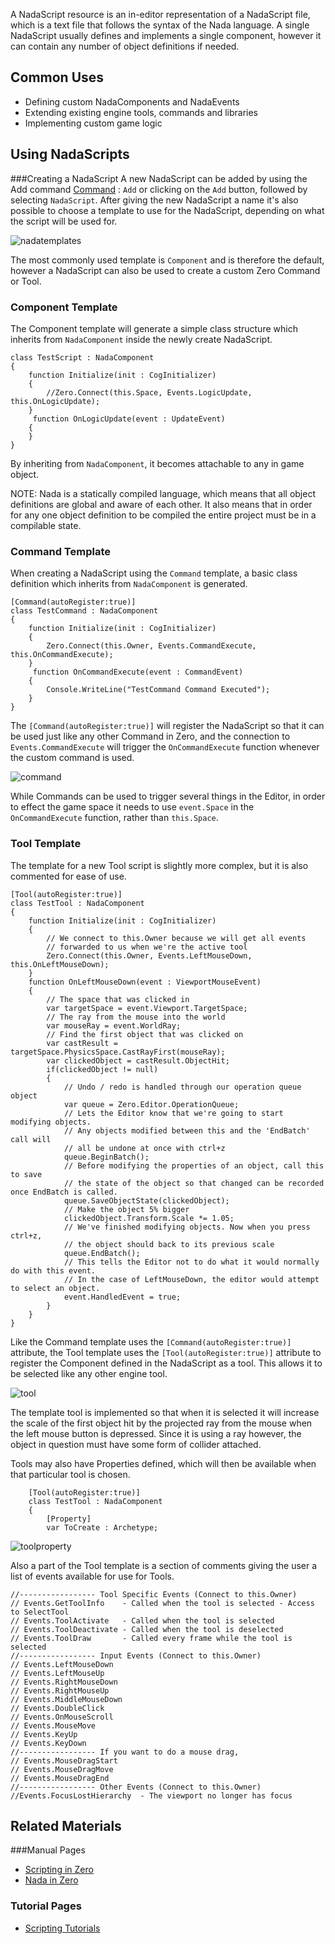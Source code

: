 A NadaScript resource is an in-editor representation of a NadaScript file, which is a text file that follows the syntax of the Nada language. A single NadaScript usually defines and implements a single component, however it can contain any number of object definitions if needed. 


## Common Uses


 - Defining custom NadaComponents and NadaEvents
 - Extending existing engine tools, commands and libraries
 - Implementing custom game logic


## Using NadaScripts

###Creating a NadaScript
A new NadaScript can be added by using the Add command [Command](https://github.com/ZilchEngine/ZilchDocs/blob/master/zero_editor_documentation/zeromanual/editor/editorcommands/commands.markdown) : `Add` or clicking on the `Add` button, followed by selecting `NadaScript`. After giving the new NadaScript a name it's also possible to choose a template to use for the NadaScript, depending on what the script will be used for. 



![nadatemplates](https://media.githubusercontent.com/media/ZilchEngine/ZilchFiles/master/doc_files/841.png)


The most commonly used template is `Component` and is therefore the default, however a NadaScript can also be used to create a custom Zero Command or Tool. 


### Component Template

The Component template will generate a simple class structure which inherits from `NadaComponent` inside the newly create NadaScript. 

```
class TestScript : NadaComponent
{
    function Initialize(init : CogInitializer)
    {
        //Zero.Connect(this.Space, Events.LogicUpdate, this.OnLogicUpdate);
    }
     function OnLogicUpdate(event : UpdateEvent)
    {
    }
}
```


By inheriting from `NadaComponent`, it becomes attachable to any in game object. 

NOTE: Nada is a statically compiled language, which means that all object definitions are global and aware of each other. It also means that in order for any one object definition to be compiled the entire project must be in a compilable state. 


### Command Template

When creating a NadaScript using the `Command` template, a basic class definition which inherits from `NadaComponent` is generated.

```
[Command(autoRegister:true)]
class TestCommand : NadaComponent
{
    function Initialize(init : CogInitializer)
    {
        Zero.Connect(this.Owner, Events.CommandExecute, this.OnCommandExecute);
    }
     function OnCommandExecute(event : CommandEvent)
    {
        Console.WriteLine("TestCommand Command Executed");
    }
}
```


The `[Command(autoRegister:true)]` will register the NadaScript so that it can be used just like any other Command in Zero, and the connection to `Events.CommandExecute` will trigger the `OnCommandExecute` function whenever the custom command is used.



![command](https://media.githubusercontent.com/media/ZilchEngine/ZilchFiles/master/doc_files/842.png)


While Commands can be used to trigger several things in the Editor, in order to effect the game space it needs to use `event.Space` in the `OnCommandExecute` function, rather than `this.Space`. 


### Tool Template

The template for a new Tool script is slightly more complex, but it is also commented for ease of use.

```
[Tool(autoRegister:true)]
class TestTool : NadaComponent
{
    function Initialize(init : CogInitializer)
    {
        // We connect to this.Owner because we will get all events 
        // forwarded to us when we're the active tool
        Zero.Connect(this.Owner, Events.LeftMouseDown, this.OnLeftMouseDown);
    }
    function OnLeftMouseDown(event : ViewportMouseEvent)
    {
        // The space that was clicked in
        var targetSpace = event.Viewport.TargetSpace;
        // The ray from the mouse into the world
        var mouseRay = event.WorldRay;
        // Find the first object that was clicked on
        var castResult = targetSpace.PhysicsSpace.CastRayFirst(mouseRay);
        var clickedObject = castResult.ObjectHit;
        if(clickedObject != null)
        {
            // Undo / redo is handled through our operation queue object
            var queue = Zero.Editor.OperationQueue;
            // Lets the Editor know that we're going to start modifying objects.
            // Any objects modified between this and the 'EndBatch' call will
            // all be undone at once with ctrl+z
            queue.BeginBatch();
            // Before modifying the properties of an object, call this to save
            // the state of the object so that changed can be recorded once EndBatch is called.
            queue.SaveObjectState(clickedObject);
            // Make the object 5% bigger
            clickedObject.Transform.Scale *= 1.05;
            // We've finished modifying objects. Now when you press ctrl+z, 
            // the object should back to its previous scale
            queue.EndBatch();
            // This tells the Editor not to do what it would normally do with this event.
            // In the case of LeftMouseDown, the editor would attempt to select an object.
            event.HandledEvent = true;
        }
    }
}
```


Like the Command template uses the `[Command(autoRegister:true)]` attribute, the Tool template uses the `[Tool(autoRegister:true)]` attribute to register the Component defined in the NadaScript as a tool. This allows it to be selected like any other engine tool. 



![tool](https://media.githubusercontent.com/media/ZilchEngine/ZilchFiles/master/doc_files/843.png)


The template tool is implemented so that when it is selected it will increase the scale of the first object hit by the projected ray from the mouse when the left mouse button is depressed. Since it is using a ray however, the object in question must have some form of collider attached. 

Tools may also have Properties defined, which will then be available when that particular tool is chosen. 

```
    [Tool(autoRegister:true)]
    class TestTool : NadaComponent
    {
        [Property]
        var ToCreate : Archetype;

```




![toolproperty](https://media.githubusercontent.com/media/ZilchEngine/ZilchFiles/master/doc_files/844.png)


Also a part of the Tool template is a section of comments giving the user a list of events available for use for Tools. 

```
//----------------- Tool Specific Events (Connect to this.Owner)
// Events.GetToolInfo    - Called when the tool is selected - Access to SelectTool 
// Events.ToolActivate   - Called when the tool is selected
// Events.ToolDeactivate - Called when the tool is deselected
// Events.ToolDraw       - Called every frame while the tool is selected
//----------------- Input Events (Connect to this.Owner)
// Events.LeftMouseDown
// Events.LeftMouseUp
// Events.RightMouseDown
// Events.RightMouseUp
// Events.MiddleMouseDown
// Events.DoubleClick
// Events.OnMouseScroll
// Events.MouseMove
// Events.KeyUp
// Events.KeyDown
//----------------- If you want to do a mouse drag, 
// Events.MouseDragStart
// Events.MouseDragMove
// Events.MouseDragEnd
//----------------- Other Events (Connect to this.Owner)
//Events.FocusLostHierarchy  - The viewport no longer has focus
```



## Related Materials

###Manual Pages
- [Scripting in Zero](https://github.com/ZilchEngine/ZilchDocs/blob/master/zero_editor_documentation/zeromanual/scripting.markdown)
- [Nada in Zero](https://github.com/ZilchEngine/ZilchDocs/blob/master/zero_editor_documentation/zeromanual/nada_in_zero.markdown)


### Tutorial Pages

- [Scripting Tutorials](https://github.com/ZilchEngine/ZilchDocs/blob/master/zero_editor_documentation/tutorials/scripting.markdown)
 

 